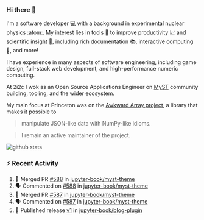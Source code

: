 ### Hi there 👋 

I'm a software developer 💻 with a background in experimental nuclear physics :atom:. My interest lies in tools :wrench: to improve productivity :chart_with_upwards_trend: and scientific insight :telescope:, including rich documentation 📚, interactive computing 🧮, and more! 

I have experience in many aspects of software engineering, including game design, full-stack web development, and high-performance numeric computing. 

At 2i2c I wok as an Open Source Applications Engineer on [MyST](https://github.com/jupyter-book/mystmd) community building, tooling, and the wider ecosystem. 

My main focus at Princeton was on the [Awkward Array project](awkward-array.org/), a library that makes it possible to 
> manipulate JSON-like data with NumPy-like idioms.

> I remain an active maintainer of the project. 

![github stats](https://github-readme-stats.vercel.app/api?username=agoose77&show_icons=true&hide_rank=true&hide_title=true&bg_color=30,e76445,904e95&text_color=efe3ec&icon_color=efe3ec)
<!--
**agoose77/agoose77** is a ✨ _special_ ✨ repository because its `README.md` (this file) appears on your GitHub profile.

Here are some ideas to get you started:

- 🔭 I’m currently working on ...
- 🌱 I’m currently learning ...
- 👯 I’m looking to collaborate on ...
- 🤔 I’m looking for help with ...
- 💬 Ask me about ...
- 📫 How to reach me: ...
- 😄 Pronouns: ...
- ⚡ Fun fact: ...
-->

### :zap: Recent Activity

<!--START_SECTION:activity-->
1. 🎉 Merged PR [#588](https://github.com/jupyter-book/myst-theme/pull/588) in [jupyter-book/myst-theme](https://github.com/jupyter-book/myst-theme)
2. 🗣 Commented on [#588](https://github.com/jupyter-book/myst-theme/pull/588#issuecomment-2898710556) in [jupyter-book/myst-theme](https://github.com/jupyter-book/myst-theme)
3. 🎉 Merged PR [#587](https://github.com/jupyter-book/myst-theme/pull/587) in [jupyter-book/myst-theme](https://github.com/jupyter-book/myst-theme)
4. 🗣 Commented on [#587](https://github.com/jupyter-book/myst-theme/pull/587#issuecomment-2898680965) in [jupyter-book/myst-theme](https://github.com/jupyter-book/myst-theme)
5. 🚀 Published release [v1](https://github.com/jupyter-book/blog-plugin/releases/tag/v1) in [jupyter-book/blog-plugin](https://github.com/jupyter-book/blog-plugin)
<!--END_SECTION:activity-->
